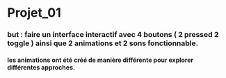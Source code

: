 # Projet_01

### but : faire un interface interactif avec 4 boutons ( 2 pressed 2 toggle ) ainsi que 2 animations et 2 sons fonctionnable. 
#### les animations ont été créé de manière différente pour explorer différentes approches. 
                                
